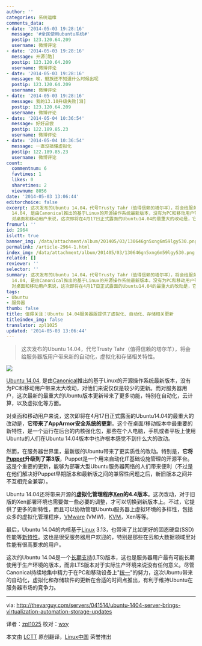 ```yaml
---
author: ''
categories: 系统运维
comments_data:
- date: '2014-05-03 19:28:16'
  message: '#全民使用ubuntu系统#'
  postip: 123.120.64.209
  username: 微博评论
- date: '2014-05-03 19:28:16'
  message: 开源[酷]
  postip: 123.120.64.209
  username: 微博评论
- date: '2014-05-03 19:28:16'
  message: 唉，魅族还不知道什么时候出呢
  postip: 123.120.64.209
  username: 微博评论
- date: '2014-05-03 19:28:16'
  message: 我的13.10升级失败[泪]
  postip: 123.120.64.209
  username: 微博评论
- date: '2014-05-04 10:36:54'
  message: 好好品尝
  postip: 122.189.85.23
  username: 微博评论
- date: '2014-05-04 10:36:54'
  message: 一直没搞懂虚拟化
  postip: 122.189.85.23
  username: 微博评论
count:
  commentnum: 6
  favtimes: 1
  likes: 0
  sharetimes: 2
  viewnum: 8056
date: '2014-05-03 13:06:44'
editorchoice: false
excerpt: 这次发布的Ubuntu 14.04，代号Trusty Tahr（值得信赖的塔尔羊），将会给服务器版用户带来新的自动化，虚拟化和存储相关特性。   Ubuntu
  14.04, 是由Canonical推出的基于Linux的开源操作系统最新版本，没有为PC和移动用户带来太大改动，对他们来说仅仅是较少的更新。而对服务器用户，这次最新的最重大的Ubuntu版本更新带来了更多功能，特别在自动化，云计算，以及虚拟化等方面。
  对桌面和移动用户来说，这次即将在4月17日正式露面的Ubuntu14.04的最重大的改动是，它带来了AppArmor安全系统的更新。这个在桌面/移动版本中最重要的新特性，是
fromurl: ''
id: 2964
islctt: true
banner_img: /data/attachment/album/201405/03/130646gn5xng6m59lgy530.png
permalink: /article-2964-1.html
index_img: /data/attachment/album/201405/03/130646gn5xng6m59lgy530.png.thumb.jpg
related: []
reviewer: ''
selector: ''
summary: 这次发布的Ubuntu 14.04，代号Trusty Tahr（值得信赖的塔尔羊），将会给服务器版用户带来新的自动化，虚拟化和存储相关特性。   Ubuntu
  14.04, 是由Canonical推出的基于Linux的开源操作系统最新版本，没有为PC和移动用户带来太大改动，对他们来说仅仅是较少的更新。而对服务器用户，这次最新的最重大的Ubuntu版本更新带来了更多功能，特别在自动化，云计算，以及虚拟化等方面。
  对桌面和移动用户来说，这次即将在4月17日正式露面的Ubuntu14.04的最重大的改动是，它带来了AppArmor安全系统的更新。这个在桌面/移动版本中最重要的新特性，是
tags:
- Ubuntu
- 服务器
thumb: false
title: 值得关注：Ubuntu 14.04服务器版提供了虚拟化、自动化、存储相关更新
titleindex_img: false
translator: zpl1025
updated: '2014-05-03 13:06:44'
---
```



> 
> 这次发布的Ubuntu 14.04，代号Trusty Tahr（值得信赖的塔尔羊），将会给服务器版用户带来新的自动化，虚拟化和存储相关特性。
> 
> 
> 


![](/data/attachment/album/201405/03/130646gn5xng6m59lgy530.png)


[Ubuntu 14.04](http://releases.ubuntu.com/14.04/), 是由[Canonical](http://www.canonical.com/)推出的基于Linux的开源操作系统最新版本，没有为PC和移动用户带来太大改动，对他们来说仅仅是较少的更新。而对服务器用户，这次最新的最重大的Ubuntu版本更新带来了更多功能，特别在自动化，云计算，以及虚拟化等方面。


对桌面和移动用户来说，这次即将在4月17日正式露面的Ubuntu14.04的最重大的改动是，**它带来了AppArmor安全系统的更新**。这个在桌面/移动版本中最重要的新特性，是一个运行在后台的内核强化包，那些在个人电脑，手机或者平板上使用Ubuntu的人们在Ubuntu 14.04版本中也许根本感觉不到什么大的改动。


然而，在服务器世界里，最新版的Ubuntu带来了更实质性的改动。特别是，**它将[Puppet](http://puppetlabs.com/)升级到了第3版**，Puppet是一个用来自动化IT基础设施管理的开源平台。这是个重要的更新，能够为部署大型Ubuntu服务器网络的人们带来便利（不过是在他们解决好Puppet早期版本和最新版之间的兼容性问题之后，新旧版本之间并不互相完全兼容）。


Ubuntu 14.04还将带来开源的**虚拟化管理程序[Xen](http://xen.org/)的4.4版本**。这次改动，对于旧版的Xen部署环境也需要做一些必要的调整，才可以切换到新版本上。不过，它提供了更多的新特性，而且可以协助管理Ubuntu服务器上虚拟环境的多样性，包括众多的虚拟化管理程序，[VMware](http://vmware.com/) (VMW)，[KVM](http://www.linux-kvm.org/)，Xen等等。


最后，Ubuntu 14.04的内核基于[Linux](http://kernel.org/) 3.13，也带来了比如更好的固态硬盘(SSD)性能等[新特性](http://thevarguy.com/open-source-application-software-companies/linux-kernel-updates-add-features-mobile-cloud-big-data)。这也是很受服务器用户欢迎的，特别是那些在云和大数据领域里对性能有很高要求的用户。


这次的Ubuntu 14.04是一个[长期支持](https://wiki.ubuntu.com/LTS)(LTS)版本，这也是服务器用户最有可能长期使用于生产环境的版本，而非LTS版本对于实际生产环境来说没有任何意义。尽管Canonical持续地集中精力于在PC和移动设备上"[统一](http://thevarguy.com/open-source-application-software-companies/can-canonical-rally-its-community-ubuntu-convergence)"的努力，这次Ubuntu带来的自动化，虚拟化和存储软件的更新在合适的时间点推出，有利于维持Ubuntu在服务器市场的竞争力。




---


via: <http://thevarguy.com/servers/041514/ubuntu-1404-server-brings-virtualization-automation-storage-updates>


译者：[zpl1025](https://github.com/zpl1025) 校对：[wxy](https://github.com/wxy)


本文由 [LCTT](https://github.com/LCTT/TranslateProject) 原创翻译，[Linux中国](http://linux.cn/) 荣誉推出